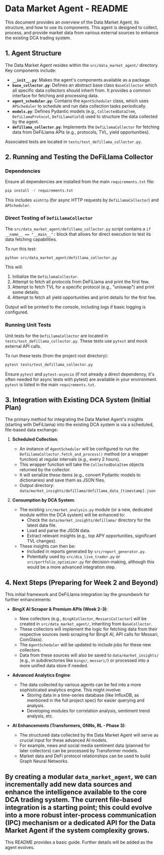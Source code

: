 # Data Market Agent - README

This document provides an overview of the Data Market Agent, its structure, and how to use its components. This agent is designed to collect, process, and provide market data from various external sources to enhance the existing DCA trading system.

## 1. Agent Structure

The Data Market Agent resides within the `src/data_market_agent/` directory. Key components include:

*   **`__init__.py`**: Makes the agent's components available as a package.
*   **`base_collector.py`**: Defines an abstract base class `BaseCollector` which all specific data collectors should inherit from. It provides a common interface for fetching and processing data.
*   **`agent_scheduler.py`**: Contains the `AgentScheduler` class, which uses `APScheduler` to schedule and run data collection tasks periodically.
*   **`models.py`**: Defines Pydantic models (e.g., `CollectedDataItem`, `DefiLlamaProtocol`, `DefiLlamaYield`) used to structure the data collected by the agent.
*   **`defillama_collector.py`**: Implements the `DefiLlamaCollector` for fetching data from DeFiLlama APIs (e.g., protocols, TVL, yield opportunities).

Associated tests are located in `tests/test_defillama_collector.py`.

## 2. Running and Testing the DeFiLlama Collector

### Dependencies
Ensure all dependencies are installed from the main `requirements.txt` file:
```bash
pip install -r requirements.txt
```
This includes `aiohttp` (for async HTTP requests by `DefiLlamaCollector`) and `APScheduler`.

### Direct Testing of `DefiLlamaCollector`
The `src/data_market_agent/defillama_collector.py` script contains a `if __name__ == "__main__":` block that allows for direct execution to test its data fetching capabilities.

To run this test:
```bash
python src/data_market_agent/defillama_collector.py
```
This will:
1.  Initialize the `DefiLlamaCollector`.
2.  Attempt to fetch all protocols from DeFiLlama and print the first few.
3.  Attempt to fetch TVL for a specific protocol (e.g., "uniswap") and print some details.
4.  Attempt to fetch all yield opportunities and print details for the first few.

Output will be printed to the console, including logs if basic logging is configured.

### Running Unit Tests
Unit tests for the `DefiLlamaCollector` are located in `tests/test_defillama_collector.py`. These tests use `pytest` and mock external API calls.

To run these tests (from the project root directory):
```bash
pytest tests/test_defillama_collector.py
```
Ensure `pytest` and `pytest-asyncio` (if not already a direct dependency, it's often needed for async tests with pytest) are available in your environment. `pytest` is listed in the main `requirements.txt`.

## 3. Integration with Existing DCA System (Initial Plan)

The primary method for integrating the Data Market Agent's insights (starting with DeFiLlama) into the existing DCA system is via a scheduled, file-based data exchange:

1.  **Scheduled Collection**:
    *   An instance of `AgentScheduler` will be configured to run the `DefiLlamaCollector.fetch_and_process()` method (or a wrapper function) at regular intervals (e.g., every 2 hours).
    *   This wrapper function will take the `CollectedDataItem` objects returned by the collector.
    *   It will serialize these items (e.g., convert Pydantic models to dictionaries) and save them as JSON files.
    *   Output directory: `data/market_insights/defillama/defillama_data_[timestamp].json`

2.  **Consumption by DCA System**:
    *   The existing `src/market_analysis.py` module (or a new, dedicated module within the DCA system) will be enhanced to:
        *   Check the `data/market_insights/defillama/` directory for the latest data file.
        *   Load and parse the JSON data.
        *   Extract relevant insights (e.g., top APY opportunities, significant TVL changes).
    *   These insights can then be:
        *   Included in reports generated by `src/report_generator.py`.
        *   Potentially used by `src/dca_live_trader.py` or `src/portfolio_optimizer.py` for decision-making, although this would be a more advanced integration step.

## 4. Next Steps (Preparing for Week 2 and Beyond)

This initial framework and DeFiLlama integration lay the groundwork for further enhancements:

*   **BingX AI Scraper & Premium APIs (Week 2-3)**:
    *   New collectors (e.g., `BingXCollector`, `MessariCollector`) will be created in `src/data_market_agent/`, inheriting from `BaseCollector`.
    *   These collectors will implement the logic for fetching data from their respective sources (web scraping for BingX AI, API calls for Messari, CoinGlass).
    *   The `AgentScheduler` will be updated to include jobs for these new collectors.
    *   Data from these sources will also be saved to `data/market_insights/` (e.g., in subdirectories like `bingx/`, `messari/`) or processed into a more unified data store if needed.

*   **Advanced Analytics Engine**:
    *   The data collected by various agents can be fed into a more sophisticated analytics engine. This might involve:
        *   Storing data in a time-series database (like InfluxDB, as mentioned in the full project spec) for easier querying and analysis.
        *   Developing modules for correlation analysis, sentiment trend analysis, etc.

*   **AI Enhancements (Transformers, GNNs, RL - Phase 3)**:
    *   The structured data collected by the Data Market Agent will serve as crucial input for these advanced AI models.
    *   For example, news and social media sentiment data (planned for later collectors) can be processed by Transformer models.
    *   Market data and DeFi protocol relationships can be used to build Graph Neural Networks.

By creating a modular `data_market_agent`, we can incrementally add new data sources and enhance the intelligence available to the core DCA trading system.
The current file-based integration is a starting point; this could evolve into a more robust inter-process communication (IPC) mechanism or a dedicated API for the Data Market Agent if the system complexity grows.
---
This README provides a basic guide. Further details will be added as the agent evolves.
